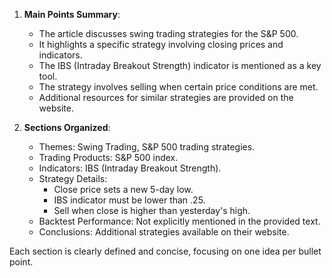 1. **Main Points Summary**:
   - The article discusses swing trading strategies for the S&P 500.
   - It highlights a specific strategy involving closing prices and indicators.
   - The IBS (Intraday Breakout Strength) indicator is mentioned as a key tool.
   - The strategy involves selling when certain price conditions are met.
   - Additional resources for similar strategies are provided on the website.

2. **Sections Organized**:
   - Themes: Swing Trading, S&P 500 trading strategies.
   - Trading Products: S&P 500 index.
   - Indicators: IBS (Intraday Breakout Strength).
   - Strategy Details:
     - Close price sets a new 5-day low.
     - IBS indicator must be lower than .25.
     - Sell when close is higher than yesterday's high.
   - Backtest Performance: Not explicitly mentioned in the provided text.
   - Conclusions: Additional strategies available on their website.

Each section is clearly defined and concise, focusing on one idea per bullet point.
